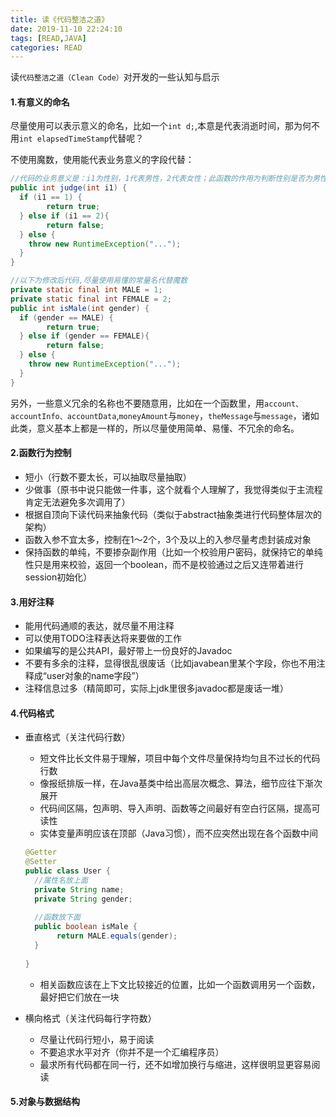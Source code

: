 ```yaml
---
title: 读《代码整洁之道》
date: 2019-11-10 22:24:10
tags: [READ,JAVA]
categories: READ
---
```

读`代码整洁之道（Clean Code）`对开发的一些认知与启示

<!-- more -->

#### 1.有意义的命名

尽量使用可以表示意义的命名，比如一个`int d;`,本意是代表消逝时间，那为何不用`int elapsedTimeStamp`代替呢？

不使用魔数，使用能代表业务意义的字段代替：

```java
//代码的业务意义是：i1为性别，1代表男性，2代表女性；此函数的作用为判断性别是否为男性
public int judge(int i1) {
  if (i1 == 1) {
		return true;
  } else if (i1 == 2){
		return false;
  } else {
    throw new RuntimeException("...");
  }
}

//以下为修改后代码,尽量使用易懂的常量名代替魔数
private static final int MALE = 1;
private static final int FEMALE = 2;
public int isMale(int gender) {
  if (gender == MALE) {
		return true;
  } else if (gender == FEMALE){
		return false;
  } else {
    throw new RuntimeException("...");
  }
}
```

另外，一些意义冗余的名称也不要随意用，比如在一个函数里，用`account、accountInfo、accountData`,`moneyAmount`与`money`，`theMessage`与`message`，诸如此类，意义基本上都是一样的，所以尽量使用简单、易懂、不冗余的命名。

#### 2.函数行为控制

- 短小（行数不要太长，可以抽取尽量抽取）
- 少做事（原书中说只能做一件事，这个就看个人理解了，我觉得类似于主流程肯定无法避免多次调用了）
- 根据自顶向下读代码来抽象代码（类似于abstract抽象类进行代码整体层次的架构）
- 函数入参不宜太多，控制在1～2个，3个及以上的入参尽量考虑封装成对象
- 保持函数的单纯，不要掺杂副作用（比如一个校验用户密码，就保持它的单纯性只是用来校验，返回一个boolean，而不是校验通过之后又连带着进行session初始化）

#### 3.用好注释

- 能用代码通顺的表达，就尽量不用注释
- 可以使用TODO注释表达将来要做的工作
- 如果编写的是公共API，最好带上一份良好的Javadoc
- 不要有多余的注释，显得很乱很废话（比如javabean里某个字段，你也不用注释成“user对象的name字段”）
- 注释信息过多（精简即可，实际上jdk里很多javadoc都是废话一堆）

#### 4.代码格式

- 垂直格式（关注代码行数）

  - 短文件比长文件易于理解，项目中每个文件尽量保持均匀且不过长的代码行数
  - 像报纸排版一样，在Java基类中给出高层次概念、算法，细节应往下渐次展开
  - 代码间区隔，包声明、导入声明、函数等之间最好有空白行区隔，提高可读性
  - 实体变量声明应该在顶部（Java习惯），而不应突然出现在各个函数中间

  ```java
  @Getter
  @Setter
  public class User {
    //属性名放上面
    private String name;
    private String gender;
    
    //函数放下面
    public boolean isMale {
  		 return MALE.equals(gender);
    }
    
  }
  ```

  

  - 相关函数应该在上下文比较接近的位置，比如一个函数调用另一个函数，最好把它们放在一块

- 横向格式（关注代码每行字符数）

  - 尽量让代码行短小，易于阅读
  - 不要追求水平对齐（你并不是一个汇编程序员）
  - 最求所有代码都在同一行，还不如增加换行与缩进，这样很明显更容易阅读

#### 5.对象与数据结构

